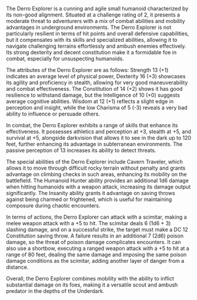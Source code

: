 The Derro Explorer is a cunning and agile small humanoid characterized by its non-good alignment. Situated at a challenge rating of 2, it presents a moderate threat to adventurers with a mix of combat abilities and mobility advantages in underground environments. The Derro Explorer is not particularly resilient in terms of hit points and overall defensive capabilities, but it compensates with its skills and specialized abilities, allowing it to navigate challenging terrains effortlessly and ambush enemies effectively. Its strong dexterity and decent constitution make it a formidable foe in combat, especially for unsuspecting humanoids.

The attributes of the Derro Explorer are as follows: Strength 13 (+1) indicates an average level of physical power, Dexterity 16 (+3) showcases its agility and proficiency in stealth, allowing for very good maneuverability and combat effectiveness. The Constitution of 14 (+2) shows it has good resilience to withstand damage, but the Intelligence of 10 (+0) suggests average cognitive abilities. Wisdom at 12 (+1) reflects a slight edge in perception and insight, while the low Charisma of 5 (-3) reveals a very bad ability to influence or persuade others.

In combat, the Derro Explorer exhibits a range of skills that enhance its effectiveness. It possesses athletics and perception at +3, stealth at +5, and survival at +5, alongside darkvision that allows it to see in the dark up to 120 feet, further enhancing its advantage in subterranean environments. The passive perception of 13 increases its ability to detect threats.

The special abilities of the Derro Explorer include Cavern Traveler, which allows it to move through difficult rocky terrain without penalty and grants advantage on climbing checks in such areas, enhancing its mobility on the battlefield. The Humanoid Hunter ability provides an additional 1d6 damage when hitting humanoids with a weapon attack, increasing its damage output significantly. The Insanity ability grants it advantage on saving throws against being charmed or frightened, which is useful for maintaining composure during chaotic encounters.

In terms of actions, the Derro Explorer can attack with a scimitar, making a melee weapon attack with a +5 to hit. The scimitar deals 6 (1d6 + 3) slashing damage, and on a successful strike, the target must make a DC 12 Constitution saving throw. A failure results in an additional 7 (2d6) poison damage, so the threat of poison damage complicates encounters. It can also use a shortbow, executing a ranged weapon attack with a +5 to hit at a range of 80 feet, dealing the same damage and imposing the same poison damage conditions as the scimitar, adding another layer of danger from a distance.

Overall, the Derro Explorer combines mobility with the ability to inflict substantial damage on its foes, making it a versatile scout and ambush predator in the depths of the Underdark.